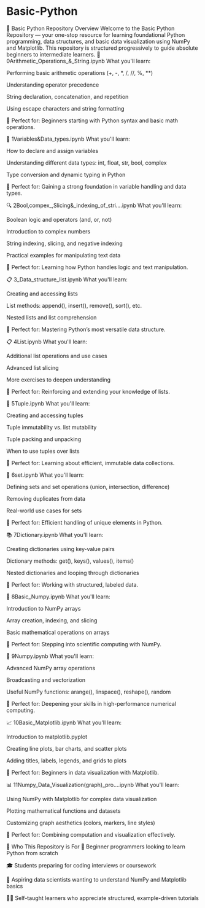 # Basic-Python
📂 Basic Python Repository Overview
Welcome to the Basic Python Repository — your one-stop resource for learning foundational Python programming, data structures, and basic data visualization using NumPy and Matplotlib. This repository is structured progressively to guide absolute beginners to intermediate learners.
🔢 0Arithmetic_Operations_&_String.ipynb
What you'll learn:

Performing basic arithmetic operations (+, -, *, /, //, %, **)

Understanding operator precedence

String declaration, concatenation, and repetition

Using escape characters and string formatting

📌 Perfect for: Beginners starting with Python syntax and basic math operations.

🧠 1Variables&Data_types.ipynb
What you'll learn:

How to declare and assign variables

Understanding different data types: int, float, str, bool, complex

Type conversion and dynamic typing in Python

📌 Perfect for: Gaining a strong foundation in variable handling and data types.

🔍 2Bool,compex_,Slicing&_indexing_of_stri....ipynb
What you'll learn:

Boolean logic and operators (and, or, not)

Introduction to complex numbers

String indexing, slicing, and negative indexing

Practical examples for manipulating text data

📌 Perfect for: Learning how Python handles logic and text manipulation.

📋 3_Data_structure_list.ipynb
What you'll learn:

Creating and accessing lists

List methods: append(), insert(), remove(), sort(), etc.

Nested lists and list comprehension

📌 Perfect for: Mastering Python’s most versatile data structure.

📋 4List.ipynb
What you'll learn:

Additional list operations and use cases

Advanced list slicing

More exercises to deepen understanding

📌 Perfect for: Reinforcing and extending your knowledge of lists.

🧱 5Tuple.ipynb
What you'll learn:

Creating and accessing tuples

Tuple immutability vs. list mutability

Tuple packing and unpacking

When to use tuples over lists

📌 Perfect for: Learning about efficient, immutable data collections.

🔘 6set.ipynb
What you'll learn:

Defining sets and set operations (union, intersection, difference)

Removing duplicates from data

Real-world use cases for sets

📌 Perfect for: Efficient handling of unique elements in Python.

📚 7Dictionary.ipynb
What you'll learn:

Creating dictionaries using key-value pairs

Dictionary methods: get(), keys(), values(), items()

Nested dictionaries and looping through dictionaries

📌 Perfect for: Working with structured, labeled data.

🔢 8Basic_Numpy.ipynb
What you'll learn:

Introduction to NumPy arrays

Array creation, indexing, and slicing

Basic mathematical operations on arrays

📌 Perfect for: Stepping into scientific computing with NumPy.

🔬 9Numpy.ipynb
What you'll learn:

Advanced NumPy array operations

Broadcasting and vectorization

Useful NumPy functions: arange(), linspace(), reshape(), random

📌 Perfect for: Deepening your skills in high-performance numerical computing.

📈 10Basic_Matplotlib.ipynb
What you'll learn:

Introduction to matplotlib.pyplot

Creating line plots, bar charts, and scatter plots

Adding titles, labels, legends, and grids to plots

📌 Perfect for: Beginners in data visualization with Matplotlib.

📊 11Numpy_Data_Visualization(graph)_pro....ipynb
What you'll learn:

Using NumPy with Matplotlib for complex data visualization

Plotting mathematical functions and datasets

Customizing graph aesthetics (colors, markers, line styles)

📌 Perfect for: Combining computation and visualization effectively.

🚀 Who This Repository is For
📘 Beginner programmers looking to learn Python from scratch

🎓 Students preparing for coding interviews or coursework

🧪 Aspiring data scientists wanting to understand NumPy and Matplotlib basics

👨‍💻 Self-taught learners who appreciate structured, example-driven tutorials
